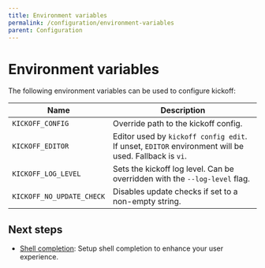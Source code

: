 ```yaml
---
title: Environment variables
permalink: /configuration/environment-variables
parent: Configuration
---
```


# Environment variables

The following environment variables can be used to configure kickoff:

| Name                      | Description                                                                                          |
| ---                       | ---                                                                                                  |
| `KICKOFF_CONFIG`          | Override path to the kickoff config.                                                                 |
| `KICKOFF_EDITOR`          | Editor used by `kickoff config edit`. If unset, `EDITOR` environment will be used. Fallback is `vi`. |
| `KICKOFF_LOG_LEVEL`       | Sets the kickoff log level. Can be overridden with the `--log-level` flag.                           |
| `KICKOFF_NO_UPDATE_CHECK` | Disables update checks if set to a non-empty string.                                                 |

## Next steps

* [Shell completion](shell-completion): Setup shell completion to enhance your user experience.
